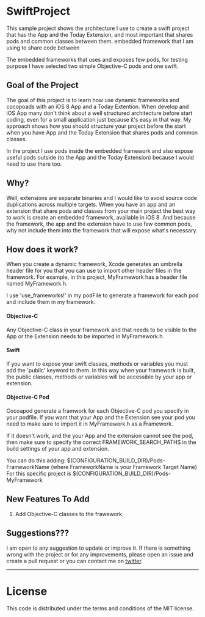 # SwiftProject
This sample project shows the architecture I use to create a swift project that has the App and the Today Extension, and most important that shares pods and common classes between them.
embedded framework that I am using to share code between

The embedded frameworks that uses and exposes few pods, for testing purpose I have selected two simple Objective-C pods and one swift.

## Goal of the Project 
The goal of this project is to learn how use dynamic frameworks and cocopoads with an iOS 8 App and a Today Extention.
When develop and iOS App many don't think about a well structured architecture before start coding, even for a small application just because it's easy in that way.
My approach shows how you should structure your project before the start when you have App and the Today Extension that shares pods and common classes.

In the project I use pods inside the embedded framework and also expose useful pods outside (to the App and the Today Extension) because I would need to use there too. 

## Why?
Well, extensions are separate binaries and I would like to avoid source code duplications across multiple targets. 
When you have an app and an extension that share pods and classes from your main project the best way to work is create an embedded framework, available in iOS 8. 
And because the framework, the app and the extension have to use few common pods, why not include them into the framework that will expose what's necessary.

## How does it work? 
When you create a dynamic framework, Xcode generates an umbrella header file for you that you can use to import other header files in the framework. 
For example, in this project, MyFramework has a header file named MyFramework.h.

I use 'use_frameworks!' in my podFile to generate a framework for each pod and include them in my framework.

#### Objective-C
Any Objective-C class in your framework and that needs to be visible to the App or the Extension needs to be imported in MyFramework.h.

#### Swift
If you want to expose your swift classes, methods or variables you must add the 'public' keyword to them. 
In this way when your framework is built, the public classes, methods or variables will be accessible by your app or extension.

#### Objective-C Pod
Cocoapod generate a framwork for each Objective-C pod you specify in your podfile. 
If you want that your App and the Extension see your pod you need to make sure to import it in MyFramework.h as a Framework.

If it doesn't work, and the your App and the extension cannot see the pod, then make sure to specify the correct FRAMEWORK_SEARCH_PATHS in the build settings of your app and extension.

You can do this adding: $(CONFIGURATION_BUILD_DIR)/Pods-FrameworkName (where FrameworkName is your Framework Target Name)
For this specific project is $(CONFIGURATION_BUILD_DIR)/Pods-MyFramework


## New Features To Add

1. Add Objective-C classes to the frawework

## Suggestions???

I am open to any suggestion to update or improve it.
If there is something wrong with the project or for any improvements, please open an issue and create a pull request or you can contact me on [twitter](https://twitter.com/petrungarof).

-------
License
=======

This code is distributed under the terms and conditions of the MIT license.

